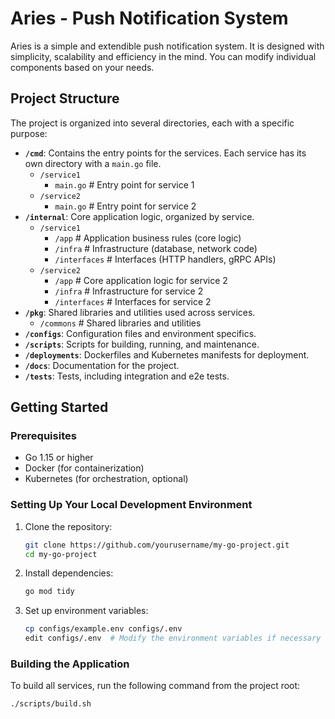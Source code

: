 # Aries - Push Notification System

Aries is a simple and extendible push notification system. It is designed with  simplicity, scalability and efficiency in the mind. You can modify individual components based on your needs.

## Project Structure

The project is organized into several directories, each with a specific purpose:

- **`/cmd`**: Contains the entry points for the services. Each service has its own directory with a `main.go` file.
  - `/service1`
    - `main.go`  # Entry point for service 1
  - `/service2`
    - `main.go`  # Entry point for service 2
- **`/internal`**: Core application logic, organized by service.
  - `/service1`
    - `/app`        # Application business rules (core logic)
    - `/infra`      # Infrastructure (database, network code)
    - `/interfaces` # Interfaces (HTTP handlers, gRPC APIs)
  - `/service2`
    - `/app`        # Core application logic for service 2
    - `/infra`      # Infrastructure for service 2
    - `/interfaces` # Interfaces for service 2
- **`/pkg`**: Shared libraries and utilities used across services.
  - `/commons`     # Shared libraries and utilities
- **`/configs`**: Configuration files and environment specifics.
- **`/scripts`**: Scripts for building, running, and maintenance.
- **`/deployments`**: Dockerfiles and Kubernetes manifests for deployment.
- **`/docs`**: Documentation for the project.
- **`/tests`**: Tests, including integration and e2e tests.

## Getting Started

### Prerequisites

- Go 1.15 or higher
- Docker (for containerization)
- Kubernetes (for orchestration, optional)

### Setting Up Your Local Development Environment

1. Clone the repository:
    ```bash
    git clone https://github.com/yourusername/my-go-project.git
    cd my-go-project
    ```

2. Install dependencies:
    ```bash
    go mod tidy
    ```

3. Set up environment variables:
    ```bash
    cp configs/example.env configs/.env
    edit configs/.env  # Modify the environment variables if necessary
    ```

### Building the Application

To build all services, run the following command from the project root:

```bash
./scripts/build.sh

